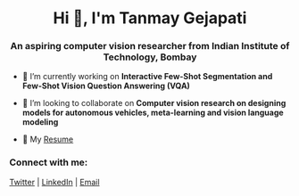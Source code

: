 <h1 align="center">Hi 👋, I'm Tanmay Gejapati</h1>
<h3 align="center">An aspiring computer vision researcher from Indian Institute of Technology, Bombay</h3>

- 🔭 I’m currently working on **Interactive Few-Shot Segmentation and Few-Shot Vision Question Answering (VQA)**

- 👯 I’m looking to collaborate on **Computer vision research on designing models for autonomous vehicles, meta-learning and vision language modeling**

- 📄 My [Resume](https://drive.google.com/file/d/13dTQhpBNhQmCAbZiGsedtsIxDDGzdGlU/view?usp=drive_link)

<h3 align="left">Connect with me:</h3>
<p align="left">
  <a href="https://twitter.com/tanmay4269" target="blank">Twitter</a> |
  <a href="https://linkedin.com/in/tanmay-gejapati-51546326b" target="blank">LinkedIn</a> |
  <a href="mailto:tanmay4269@gmail.com" target="blank">Email</a>
</p>
